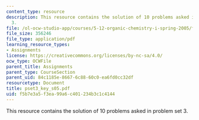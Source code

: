 ```yaml
---
content_type: resource
description: This resource contains the solution of 10 problems asked in problem set
  3.
file: /ol-ocw-studio-app/courses/5-12-organic-chemistry-i-spring-2005/f5b7e3a5f3ea99a6c401234b3c1c4144_pset3_key_s05.pdf
file_size: 356246
file_type: application/pdf
learning_resource_types:
- Assignments
license: https://creativecommons.org/licenses/by-nc-sa/4.0/
ocw_type: OCWFile
parent_title: Assignments
parent_type: CourseSection
parent_uid: 84c1185e-8667-6c88-60c0-ea6fd0cc32df
resourcetype: Document
title: pset3_key_s05.pdf
uid: f5b7e3a5-f3ea-99a6-c401-234b3c1c4144
---
```

This resource contains the solution of 10 problems asked in problem set 3.